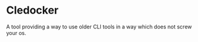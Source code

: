 Cledocker
=========

A tool providing a way to use older CLI tools in a way which does not screw
your os.
